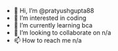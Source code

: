 - 👋 Hi, I’m @pratyushgupta88
- 👀 I’m interested in coding
- 🌱 I’m currently learning bca
- 💞️ I’m looking to collaborate on n/a
- 📫 How to reach me n/a

<!---
pratyushgupta88/pratyushgupta88 is a ✨ special ✨ repository because its `README.md` (this file) appears on your GitHub profile.
You can click the Preview link to take a look at your changes.
--->

